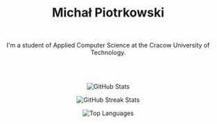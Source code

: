 <h1 align="center">Michał Piotrkowski</h1>
<br>
<p align="center">I'm a student of Applied Computer Science at the Cracow University of Technology.</p>
<br>
<br>
<p align="center">
  <img class="img" src="https://github-readme-stats.vercel.app/api?username=Michal-Piotrkowski&count_private=true&show_icons=true&theme=radical&hide_border=true" alt="GitHub Stats" />
</p>
<p align="center">
  <img class="img" src="http://github-readme-streak-stats.herokuapp.com?user=Michal-Piotrkowski&theme=radical&hide_border=true&date_format=j%20M%5B%20Y%5D" alt="GitHub Streak Stats" />
</p>
<p align="center">
  <img class="img" src="https://github-readme-stats.vercel.app/api/top-langs/?username=Michal-Piotrkowski&theme=radical&hide_border=true" alt="Top Languages" />
</p>
